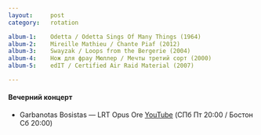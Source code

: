 ```yaml
---
layout:     post
category:   rotation

album-1:    Odetta / Odetta Sings Of Many Things (1964)
album-2:    Mireille Mathieu / Chante Piaf (2012)
album-3:    Swayzak / Loops from the Bergerie (2004)
album-4:    Нож для фрау Мюллер / Мечты третий сорт (2000)
album-5:    edIT / Certified Air Raid Material (2007)

---
```


#### Вечерний концерт
- Garbanotas Bosistas — LRT Opus Ore [YouTube](https://www.youtube.com/watch?v=1lYkQCP-cuw)
(СПб Пт 20:00 / Бостон Сб 20:00)
